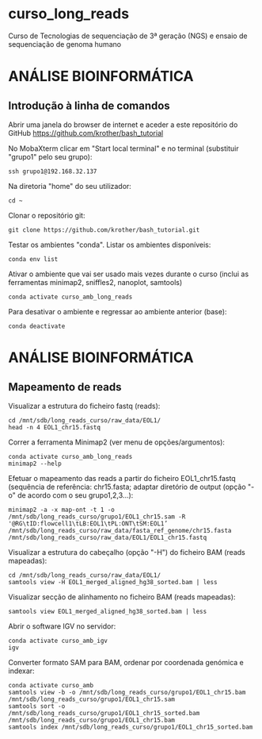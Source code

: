 # curso_long_reads
Curso de Tecnologias de sequenciação de 3ª geração (NGS) e ensaio de sequenciação de genoma humano

# ANÁLISE BIOINFORMÁTICA
## Introdução à linha de comandos 
Abrir uma janela do browser de internet e aceder a este repositório do GitHub https://github.com/krother/bash_tutorial

No MobaXterm clicar em "Start local terminal" e no terminal (substituir "grupo1" pelo seu grupo):

```
ssh grupo1@192.168.32.137
```

Na diretoria "home" do seu utilizador: 
```
cd ~
```

Clonar o repositório git:
```
git clone https://github.com/krother/bash_tutorial.git
```

Testar os ambientes "conda". Listar os ambientes disponíveis:
```
conda env list
```
Ativar o ambiente que vai ser usado mais vezes durante o curso (inclui as ferramentas minimap2, sniffles2, nanoplot, samtools)
```
conda activate curso_amb_long_reads
```
Para desativar o ambiente e regressar ao ambiente anterior (base):
```
conda deactivate
```

# ANÁLISE BIOINFORMÁTICA
## Mapeamento de reads
Visualizar a estrutura do ficheiro fastq (reads):
```
cd /mnt/sdb/long_reads_curso/raw_data/EOL1/
head -n 4 EOL1_chr15.fastq
```

Correr a ferramenta Minimap2 (ver menu de opções/argumentos):
```
conda activate curso_amb_long_reads
minimap2 --help
```

Efetuar o mapeamento das reads a partir do ficheiro EOL1_chr15.fastq (sequência de referência: chr15.fasta; adaptar diretório de output (opção "-o" de acordo com o seu grupo1,2,3...):
```
minimap2 -a -x map-ont -t 1 -o /mnt/sdb/long_reads_curso/grupo1/EOL1_chr15.sam -R '@RG\tID:flowcell1\tLB:EOL1\tPL:ONT\tSM:EOL1’ /mnt/sdb/long_reads_curso/raw_data/fasta_ref_genome/chr15.fasta /mnt/sdb/long_reads_curso/raw_data/EOL1/EOL1_chr15.fastq
```

Visualizar a estrutura do cabeçalho (opção "-H") do ficheiro BAM (reads mapeadas):
```
cd /mnt/sdb/long_reads_curso/raw_data/EOL1/
samtools view -H EOL1_merged_aligned_hg38_sorted.bam | less
``` 

Visualizar secção de alinhamento no ficheiro BAM (reads mapeadas):
```
samtools view EOL1_merged_aligned_hg38_sorted.bam | less
```

Abrir o software IGV no servidor:
```
conda activate curso_amb_igv
igv
```

Converter formato SAM para BAM, ordenar por coordenada genómica e indexar:
```
conda activate curso_amb
samtools view -b -o /mnt/sdb/long_reads_curso/grupo1/EOL1_chr15.bam /mnt/sdb/long_reads_curso/grupo1/EOL1_chr15.sam
samtools sort -o /mnt/sdb/long_reads_curso/grupo1/EOL1_chr15_sorted.bam /mnt/sdb/long_reads_curso/grupo1/EOL1_chr15.bam
samtools index /mnt/sdb/long_reads_curso/grupo1/EOL1_chr15_sorted.bam
```
